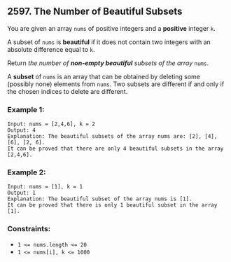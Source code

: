 ## 2597. The Number of Beautiful Subsets

You are given an array ```nums``` of positive integers and a **positive** integer ```k```.

A subset of ```nums``` is **beautiful** if it does not contain two integers with an absolute difference equal to ```k```.

Return *the number of **non-empty beautiful** subsets of the array* ```nums```.

A **subset** of ```nums``` is an array that can be obtained by deleting some (possibly none) elements from ```nums```. Two subsets are different if and only if the chosen indices to delete are different.

### Example 1:
```
Input: nums = [2,4,6], k = 2
Output: 4
Explanation: The beautiful subsets of the array nums are: [2], [4], [6], [2, 6].
It can be proved that there are only 4 beautiful subsets in the array [2,4,6].
```
### Example 2:
```
Input: nums = [1], k = 1
Output: 1
Explanation: The beautiful subset of the array nums is [1].
It can be proved that there is only 1 beautiful subset in the array [1].
```

### Constraints:

* ```1 <= nums.length <= 20```
* ```1 <= nums[i], k <= 1000```